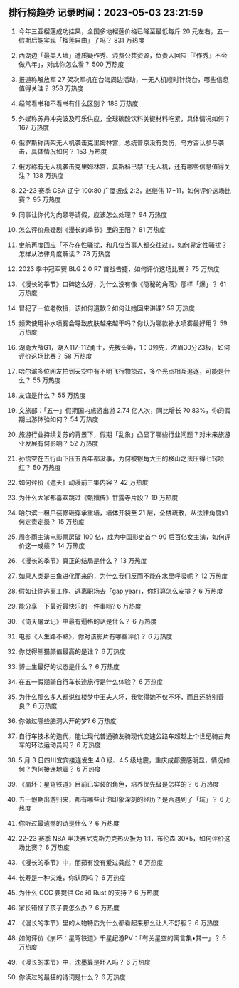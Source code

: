 
## 排行榜趋势 记录时间：2023-05-03 23:21:59
  
  1. 今年三亚榴莲成功挂果，全国多地榴莲价格已降至最低每斤 20 元左右，五一假期后能实现「榴莲自由」了吗？ 831 万热度
    
  2. 西湖边「最美人墙」遭质疑作秀、浪费公共资源，负责人回应「『作秀』不会做八年」，对此你怎么看？ 500 万热度
    
  3. 报道称解放军 27 架次军机在台海周边活动，一无人机顺时针绕台，哪些信息值得关注？ 358 万热度
    
  4. 经常看书和不看书有什么区别？ 188 万热度
    
  5. 外媒称苏丹冲突波及可乐供应，全球碳酸饮料关键材料吃紧，具体情况如何？ 167 万热度
    
  6. 俄罗斯称两架无人机袭击克里姆林宫，总统普京没有受伤，乌方否认参与袭击，具体情况如何？ 153 万热度
    
  7. 俄方称有无人机袭击克里姆林宫，莫斯科已禁飞无人机，还有哪些信息值得关注？ 138 万热度
    
  8. 22-23 赛季 CBA 辽宁 100:80 广厦扳成 2:2，赵继伟 17+11，如何评价这场比赛？ 95 万热度
    
  9. 同事让你代为向领导请假，应该怎么处理？ 94 万热度
    
  10. 怎么评价悬疑剧《漫长的季节》里的王阳？ 81 万热度
    
  11. 史航再度回应「不存在性骚扰，和几位当事人都交往过」，如何界定性骚扰？怎样从法律角度解读？ 78 万热度
    
  12. 2023 季中冠军赛 BLG 2:0 R7 首战告捷，如何评价这场比赛？ 75 万热度
    
  13. 《漫长的季节》口碑这么好，为什么没有像《隐秘的角落》那样「爆」？ 61 万热度
    
  14. 冒犯了一位老教授，该如何道歉？如何让她回来讲课? 59 万热度
    
  15. 频繁使用补水喷雾会导致皮肤越来越干吗？你认为哪款补水喷雾最好用？ 59 万热度
    
  16. 湖勇大战G1，湖人117-112勇士，先拨头筹，1：0领先，浓眉30分23板，如何评价这场比赛？ 58 万热度
    
  17. 哈尔滨多位网友拍到天空中有不明飞行物掠过，多个光点相互追逐，可能是什么？ 55 万热度
    
  18. 友谊是什么？ 55 万热度
    
  19. 文旅部：「五一」假期国内旅游出游 2.74 亿人次，同比增长 70.83%，你的假期出游体验如何？ 54 万热度
    
  20. 旅游行业持续复苏的背景下，假期「乱象」凸显了哪些行业问题？对未来旅游业发展有何影响？ 52 万热度
    
  21. 孙悟空在五行山下压五百年都没事，为何被银角大王的移山之法压得七窍喷红？ 50 万热度
    
  22. 如何评价《遮天》动漫前三集内容？ 42 万热度
    
  23. 为什么大家都喜欢跳过《甄嬛传》甘露寺片段？ 19 万热度
    
  24. 哈尔滨一租户装修砸穿承重墙，墙体开裂至 21 层，全楼疏散，从法律角度如何定责定损？ 15 万热度
    
  25. 周冬雨主演电影票房破 100 亿，成为中国影史首个 90 后百亿女主演，如何评价这一成绩？ 14 万热度
    
  26. 《漫长的季节》真正的结局是什么？ 13 万热度
    
  27. 如果人类是由鱼进化而来的，为什么我们反而不能在水里呼吸呢？ 12 万热度
    
  28. 假如让你逃离工作、逃离职场去「gap year」，你打算怎么安排？ 6 万热度
    
  29. 能分享一下最近最快乐的一件事吗? 6 万热度
    
  30. 《倚天屠龙记》中最有逼格的话是什么？ 6 万热度
    
  31. 电影《人生路不熟》，你对该影片有哪些评价？ 6 万热度
    
  32. 你觉得熊猫颜值最高的是谁？ 6 万热度
    
  33. 博士生最好的状态是什么？ 6 万热度
    
  34. 在五一假期骑自行车长途旅行是什么体验？ 6 万热度
    
  35. 为什么那么多人都说红楼梦中王夫人坏，我觉得她不仅不坏，而且还特别善良？ 6 万热度
    
  36. 你做过哪些脑洞大开的梦? 6 万热度
    
  37. 自行车技术的迭代，能让现代普通骑友骑现代变速公路车超越上个世纪骑古典车的环法运动员吗？ 6 万热度
    
  38. 5 月 3 日四川宜宾接连发生 4.0 级、4.5 级地震，重庆成都震感明显，情况如何？为何接连地震？ 6 万热度
    
  39. 《崩坏：星穹铁道》目前已实装的角色，培养优先级是怎样的？ 6 万热度
    
  40. 五一假期出游归来，都有哪些让你印象深刻的经历？是否遇到了「坑」？ 6 万热度
    
  41. 你听过最遗憾的诗是什么？ 6 万热度
    
  42. 22-23 赛季 NBA 半决赛尼克斯力克热火扳为 1:1，布伦森 30+5，如何评价这场比赛？ 6 万热度
    
  43. 《漫长的季节》中，丽茹有没有爱过龚彪？ 6 万热度
    
  44. 长寿是一种灾难，你认同吗？ 6 万热度
    
  45. 为什么 GCC 要提供 Go 和 Rust 的支持？ 6 万热度
    
  46. 家长错怪了孩子要怎么办？ 6 万热度
    
  47. 《漫长的季节》里的人物特质为什么都看起来那么让人不舒服？ 6 万热度
    
  48. 如何评价《崩坏：星穹铁道》千星纪游PV：「有关星空的寓言集•其一」？ 6 万热度
    
  49. 《漫长的季节》中，沈墨算是坏人吗？ 6 万热度
    
  50. 你读过的最狂的诗词是什么？ 6 万热度
    
